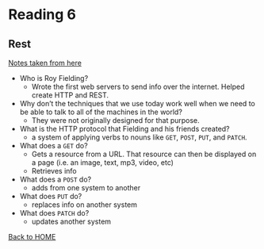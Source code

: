 # Reading 6

## Rest
[Notes taken from here](https://gist.github.com/brookr/5977550)<br>
- Who is Roy Fielding?
  - Wrote the first web servers to send info over the internet. Helped create HTTP and REST.
- Why don’t the techniques that we use today work well when we need to be able to talk to all of the machines in the world?
  - They were not originally designed for that purpose.
- What is the HTTP protocol that Fielding and his friends created?
  - a system of applying verbs to nouns like `GET`, `POST`, `PUT`, and `PATCH`. 
- What does a `GET` do?
  - Gets a resource from a URL. That resource can then be displayed on a page (i.e. an image, text, mp3, video, etc)
  - Retrieves info
- What does a `POST` do?
  - adds from one system to another
- What does `PUT` do?
  - replaces info on another system
- What does `PATCH` do?
  - updates another system


[Back to HOME](../README.md)